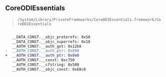 ## CoreODIEssentials

> `/System/Library/PrivateFrameworks/CoreODIEssentials.framework/CoreODIEssentials`

```diff

   __DATA_CONST.__objc_protorefs: 0x50
   __DATA_CONST.__objc_superrefs: 0x18
   __AUTH_CONST.__auth_got: 0x12b8
-  __AUTH_CONST.__auth_ptr: 0x890
+  __AUTH_CONST.__auth_ptr: 0x8e0
   __AUTH_CONST.__const: 0xc750
   __AUTH_CONST.__cfstring: 0x500
   __AUTH_CONST.__objc_const: 0x68c8

```
